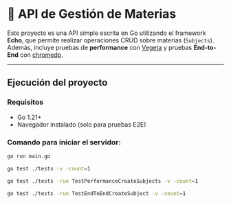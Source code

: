 # 📘 API de Gestión de Materias

Este proyecto es una API simple escrita en Go utilizando el framework **Echo**, que permite realizar operaciones CRUD sobre materias (`Subjects`). Además, incluye pruebas de **performance** con [Vegeta](https://github.com/tsenart/vegeta) y pruebas **End-to-End** con [chromedp](https://github.com/chromedp/chromedp).

---

## Ejecución del proyecto

### Requisitos

- Go 1.21+
- Navegador instalado (solo para pruebas E2E)

### Comando para iniciar el servidor:

```bash
go run main.go
```

```bash
go test ./tests -v -count=1
```

```bash
go test ./tests -run TestPerformanceCreateSubjects -v -count=1
```

```bash
go test ./tests -run TestEndToEndCreateSubject -v -count=1
```